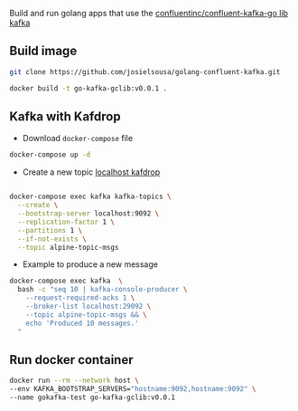 Build and run golang apps that use the [confluentinc/confluent-kafka-go lib kafka](github.com/confluentinc/confluent-kafka-go)

## Build image

```bash
git clone https://github.com/josielsousa/golang-confluent-kafka.git

docker build -t go-kafka-gclib:v0.0.1 .
```

## Kafka with Kafdrop

- Download `docker-compose` file 

```bash 
docker-compose up -d
```

- Create a new topic [localhost kafdrop](http://localhost:19000/)

```bash

docker-compose exec kafka kafka-topics \
  --create \
  --bootstrap-server localhost:9092 \
  --replication-factor 1 \
  --partitions 1 \
  --if-not-exists \
  --topic alpine-topic-msgs

```

- Example to produce a new message

```bash
docker-compose exec kafka  \
  bash -c "seq 10 | kafka-console-producer \
    --request-required-acks 1 \
    --broker-list localhost:29092 \
    --topic alpine-topic-msgs && \
    echo 'Produced 10 messages.'
  "
```

## Run docker container

```bash
docker run --rm --network host \
--env KAFKA_BOOTSTRAP_SERVERS="hostname:9092,hostname:9092" \
--name gokafka-test go-kafka-gclib:v0.0.1

```
